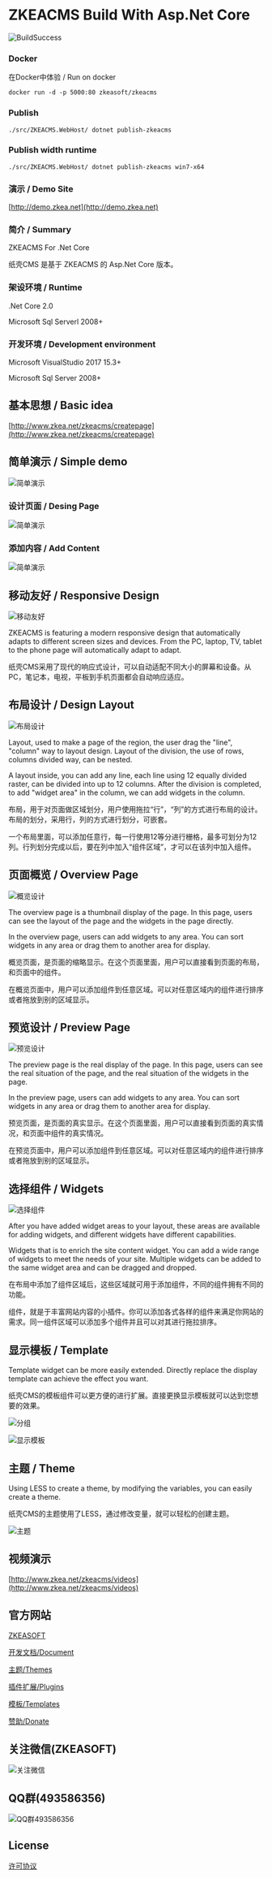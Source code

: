﻿# ZKEACMS Build With Asp.Net Core
![BuildSuccess](http://cdn.zkeasoft.com/images/buildsuccess.svg) 
### Docker
在Docker中体验 / Run on docker
```
docker run -d -p 5000:80 zkeasoft/zkeacms
```
### Publish
```
./src/ZKEACMS.WebHost/ dotnet publish-zkeacms
```
### Publish width runtime
```
./src/ZKEACMS.WebHost/ dotnet publish-zkeacms win7-x64
```
### 演示 / Demo Site
[http://demo.zkea.net](http://demo.zkea.net)

### 简介 / Summary
ZKEACMS For .Net Core

纸壳CMS 是基于 ZKEACMS 的 Asp.Net Core 版本。

### 架设环境 / Runtime

.Net Core 2.0

Microsoft Sql Serverl 2008+

### 开发环境 / Development environment

Microsoft VisualStudio 2017 15.3+

Microsoft Sql Server 2008+

## 基本思想 / Basic idea
[http://www.zkea.net/zkeacms/createpage](http://www.zkea.net/zkeacms/createpage)

## 简单演示 / Simple demo
![简单演示](https://cloud.githubusercontent.com/assets/6006218/23800754/8513aafe-05e8-11e7-8578-dbf93eb94b91.jpg)
### 设计页面 / Desing Page
![简单演示](http://ww4.sinaimg.cn/mw690/005zTNGqgw1f5e6o2kejlg30dw08an3g.gif)
### 添加内容 / Add Content
![简单演示](http://ww3.sinaimg.cn/mw690/005zTNGqgw1f4wcc6gjqqg30dw08g4jr.gif)

## 移动友好 / Responsive Design
![移动友好](http://ww2.sinaimg.cn/large/005zTNGqgw1f7l2aq95fvj30ae0fswf2.jpg)

ZKEACMS is featuring a modern responsive design that automatically adapts to different screen sizes and devices. From the PC, laptop, TV, tablet to the phone page will automatically adapt to adapt.

纸壳CMS采用了现代的响应式设计，可以自动适配不同大小的屏幕和设备。从PC，笔记本，电视，平板到手机页面都会自动响应适应。

## 布局设计 / Design Layout
![布局设计](https://cloud.githubusercontent.com/assets/6006218/23800807/b4298c0a-05e8-11e7-834f-fef335e64a94.jpg)

Layout, used to make a page of the region, the user drag the "line", "column" way to layout design. Layout of the division, the use of rows, columns divided way, can be nested.

A layout inside, you can add any line, each line using 12 equally divided raster, can be divided into up to 12 columns. After the division is completed, to add "widget area" in the column, we can add widgets in the column.

布局，用于对页面做区域划分，用户使用拖拉“行”，“列”的方式进行布局的设计。布局的划分，采用行，列的方式进行划分，可嵌套。

一个布局里面，可以添加任意行，每一行使用12等分进行栅格，最多可划分为12列。行列划分完成以后，要在列中加入“组件区域”，才可以在该列中加入组件。

## 页面概览 / Overview Page
![概览设计](https://cloud.githubusercontent.com/assets/6006218/23800896/0dccf814-05e9-11e7-8fe5-f55f46063f17.jpg)

The overview page is a thumbnail display of the page. In this page, users can see the layout of the page and the widgets in the page directly.

In the overview page, users can add widgets to any area. You can sort widgets in any area or drag them to another area for display.

概览页面，是页面的缩略显示。在这个页面里面，用户可以直接看到页面的布局，和页面中的组件。

在概览页面中，用户可以添加组件到任意区域。可以对任意区域内的组件进行排序或者拖放到别的区域显示。

## 预览设计 / Preview Page
![预览设计](https://cloud.githubusercontent.com/assets/6006218/23800942/33b46774-05e9-11e7-8a10-5da57484b138.jpg)

The preview page is the real display of the page. In this page, users can see the real situation of the page, and the real situation of the widgets in the page.

In the preview page, users can add widgets to any area. You can sort widgets in any area or drag them to another area for display.

预览页面，是页面的真实显示。在这个页面里面，用户可以直接看到页面的真实情况，和页面中组件的真实情况。

在预览页面中，用户可以添加组件到任意区域。可以对任意区域内的组件进行排序或者拖放到别的区域显示。

## 选择组件 / Widgets
![选择组件](https://cloud.githubusercontent.com/assets/6006218/23800984/5c243978-05e9-11e7-8804-6a82e92b519b.png)

After you have added widget areas to your layout, these areas are available for adding widgets, and different widgets have different capabilities.

Widgets that is to enrich the site content widget. You can add a wide range of widgets to meet the needs of your site. Multiple widgets can be added to the same widget area and can be dragged and dropped.

在布局中添加了组件区域后，这些区域就可用于添加组件，不同的组件拥有不同的功能。

组件，就是于丰富网站内容的小插件。你可以添加各式各样的组件来满足你网站的需求。同一组件区域可以添加多个组件并且可以对其进行拖拉排序。
## 显示模板 / Template

Template widget can be more easily extended. Directly replace the display template can achieve the effect you want.

纸壳CMS的模板组件可以更方便的进行扩展。直接更换显示模板就可以达到您想要的效果。

![分组](https://cloud.githubusercontent.com/assets/6006218/23801059/9aae6bdc-05e9-11e7-8540-89c5b58dbc99.jpg)

![显示模板](https://cloud.githubusercontent.com/assets/6006218/23801091/cd3c03d4-05e9-11e7-8196-5ef107fc4442.jpg)

## 主题 / Theme

Using LESS to create a theme, by modifying the variables, you can easily create a theme.

纸壳CMS的主题使用了LESS，通过修改变量，就可以轻松的创建主题。

![主题](https://cloud.githubusercontent.com/assets/6006218/23801129/f5be52ee-05e9-11e7-8a7e-6465a4cb3c9f.jpg)

## 视频演示
[http://www.zkea.net/zkeacms/videos](http://www.zkea.net/zkeacms/videos)

## 官方网站
[ZKEASOFT](http://www.zkea.net/zkeacms/zkeacmscore)

[开发文档/Document](http://www.zkea.net/zkeacms/document)

[主题/Themes](http://www.zkea.net/zkeacms/theme)

[插件扩展/Plugins](http://www.zkea.net/zkeacms/extend)

[模板/Templates](http://www.zkea.net/zkeacms/templates)

[赞助/Donate](http://www.zkea.net/zkeacms/donate)


## 关注微信(ZKEASOFT)
![关注微信](http://www.zkea.net/UpLoad/Images/20160318/263801921375bdf2.jpg)

## QQ群(493586356)
![QQ群493586356](http://ww3.sinaimg.cn/mw690/005zTNGqgw1f7l3g7ybdfj307609uq3m.jpg)

## License
[许可协议](http://www.zkea.net/licenses)
